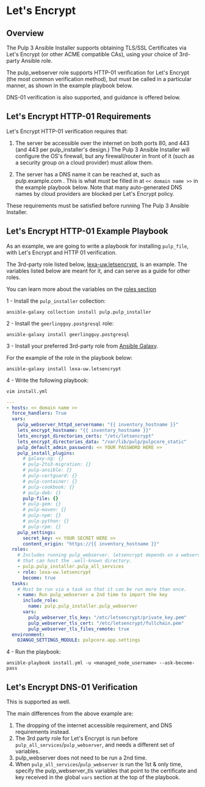 Let's Encrypt
=============

Overview
--------

The Pulp 3 Ansible Installer supports obtaining TLS/SSL Certificates via Let's Encrypt (or other
ACME compatible CAs), using your choice of 3rd-party Ansible role.

The pulp_webserver role supports HTTP-01 verification for Let's Encrypt (the most common
verification method), but must be called in a particular manner, as shown in the example playbook
below.

DNS-01 verification is also supported, and guidance is offered below.

Let's Encrypt HTTP-01 Requirements
----------------------------------

Let's Encrypt HTTP-01 verification requires that:

1. The server be accessible over the internet on both ports 80, and 443
  (and 443 per pulp_installer's design.) The Pulp 3 Ansible Installer will configure the OS's firewall, but any
  firewall/router in front of it (such as a security group on a cloud provider) must allow them.

2. The server has a DNS name it can be reached at, such as pulp.example.com . This is what must be
   filled in at `<< domain name >>` in the example playbook below.  Note that many
   auto-generated DNS names by cloud providers are blocked per Let's Encrypt policy.

These requirements must be satisfied before running The Pulp 3 Ansible Installer.

Let's Encrypt HTTP-01 Example Playbook
--------------------------------------
As an example, we are going to write a playbook for installing `pulp_file`, with Let's Encrypt and
HTTP 01 verification.

The 3rd-party role listed below,
[lexa-uw.letsencrypt](https://galaxy.ansible.com/lexa-uw/letsencrypt), is an example. The variables listed below are meant for it, and can serve as a guide for other roles.

You can learn more about the variables on the [roles section](https://docs.pulpproject.org/pulp_installer/roles/pulp_common/#role-variables)

1 -  Install the `pulp_installer` collection:
```
ansible-galaxy collection install pulp.pulp_installer
```

2 -  Install the `geerlingguy.postgresql` role:
```
ansible-galaxy install geerlingguy.postgresql
```

3 - Install your preferred 3rd-party role from [Ansible
Galaxy](https://galaxy.ansible.com/search?deprecated=false&keywords=acme&order_by=-relevance&page=1).

For the example of the role in the playbook below:
```
ansible-galaxy install lexa-uw.letsencrypt
```

4 - Write the following playbook:
```
vim install.yml
```

```yaml
---
- hosts: << domain name >>
  force_handlers: True
  vars:
    pulp_webserver_httpd_servername: "{{ inventory_hostname }}"
    lets_encrypt_hostname: "{{ inventory_hostname }}"
    lets_encrypt_directories_certs: "/etc/letsencrypt"
    lets_encrypt_directories_data: "/var/lib/pulp/pulpcore_static"
    pulp_default_admin_password: << YOUR PASSWORD HERE >>
    pulp_install_plugins:
      # galaxy-ng: {}
      # pulp-2to3-migration: {}
      # pulp-ansible: {}
      # pulp-certguard: {}
      # pulp-container: {}
      # pulp-cookbook: {}
      # pulp-deb: {}
      pulp-file: {}
      # pulp-gem: {}
      # pulp-maven: {}
      # pulp-npm: {}
      # pulp-python: {}
      # pulp-rpm: {}
    pulp_settings:
      secret_key: << YOUR SECRET HERE >>
      content_origin: "https://{{ inventory_hostname }}"
  roles:
    # Includes running pulp_webserver. letsencrypt depends on a webserver
    # that can host the .well-known directory.
    - pulp.pulp_installer.pulp_all_services
    - role: lexa-uw.letsencrypt
      become: true
  tasks:
    # Must be run via a task so that it can be run more than once.
    - name: Run pulp_webserver a 2nd time to import the key
      include_role:
        name: pulp.pulp_installer.pulp_webserver
      vars:
        pulp_webserver_tls_key: "/etc/letsencrypt/private_key.pem"
        pulp_webserver_tls_cert: "/etc/letsencrypt/fullchain.pem"
        pulp_webserver_tls_files_remote: true
  environment:
    DJANGO_SETTINGS_MODULE: pulpcore.app.settings
```
4 - Run the playbook:

```
ansible-playbook install.yml -u <managed_node_username> --ask-become-pass
```
<script id="asciicast-335829" src="https://asciinema.org/a/335829.js" async data-autoplay="true" data-speed="2"></script>

Let's Encrypt DNS-01 Verification
---------------------------------
This is supported as well.

The main differences from the above example are:
1. The dropping of the internet accessible requirement, and DNS requirements instead.
2. The 3rd party role for Let's Encrypt is run before `pulp_all_services`/`pulp_webserver`, and
needs a different set of variables.
3. pulp_webserver does not need to be run a 2nd time.
4. When `pulp_all_services`/`pulp_webserver` is run the 1st & only time, specify the
  pulp_webserver_tls variables that point to the certificate and key received in the global `vars`
  section at the top of the playbook.
